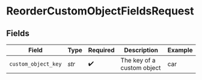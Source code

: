 # ReorderCustomObjectFieldsRequest


## Fields

| Field                      | Type                       | Required                   | Description                | Example                    |
| -------------------------- | -------------------------- | -------------------------- | -------------------------- | -------------------------- |
| `custom_object_key`        | *str*                      | :heavy_check_mark:         | The key of a custom object | car                        |